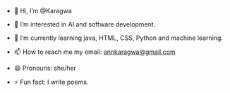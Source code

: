 - 👋 Hi, I’m @Karagwa
- 👀 I’m interested in AI and software development.
- 🌱 I’m currently learning java, HTML, CSS, Python and machine learning. 
 
- 📫 How to reach me my email: annkaragwa@gmail.com
- 😄 Pronouns: she/her
- ⚡ Fun fact: I write poems.

<!---
Karagwa/Karagwa is a ✨ special ✨ repository because its `README.md` (this file) appears on your GitHub profile.
You can click the Preview link to take a look at your changes.
--->
